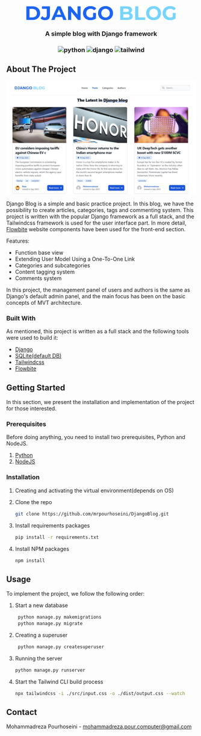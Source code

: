 
<br>



<br />
<p align="center">
  <a href="https://github.com/mrpourhoseini/DjangoBlog">
    <img src="static/images/png/logo-no-background.png" alt="Logo" width="400">
  </a>

  <h3 align="center">A simple blog with Django framework</h3>

  <h3 align="center">

  ![python](https://img.shields.io/badge/python-v3.11.5-asd?logo=python&logoColor=%232b5b84&label=python&labelColor=%23ffd343&color=%232b5b84)
  ![django](https://img.shields.io/badge/django-v4.2.5-a?logo=django&logoColor=%23092E20&label=django&labelColor=%23fff&color=%23092E20)
  ![tailwind](https://img.shields.io/badge/tailwindcss-v3.3.3-a?logo=tailwindcss&logoColor=%2306B6D4&label=tailwindcss&labelColor=%23fff&color=%2306B6D4)
  
  </h3>
</p>


<!-- ABOUT THE PROJECT -->

## About The Project

![Django Blog](static/images/png/screenshot.jpg)

Django Blog is a simple and basic practice project. In this blog, we have the possibility to create articles, categories, tags and commenting system. This project is written with the popular Django framework as a full stack, and the Tailwindcss framework is used for the user interface part. In more detail, [Flowbite](https://flowbite.com/) website components have been used for the front-end section.

Features:
* Function base view
* Extending User Model Using a One-To-One Link
* Categories and subcategories
* Content tagging system
* Comments system

In this project, the management panel of users and authors is the same as Django's default admin panel, and the main focus has been on the basic concepts of MVT architecture.


### Built With

As mentioned, this project is written as a full stack and the following tools were used to build it:


* [Django](https://www.djangoproject.com/)
* [SQLite(default DB)](https://www.sqlite.org/index.html)
* [Tailwindcss](https://tailwindcss.com/)
* [Flowbite](https://flowbite.com/)



<!-- GETTING STARTED -->

## Getting Started

In this section, we present the installation and implementation of the project for those interested.

### Prerequisites

Before doing anything, you need to install two prerequisites, Python and NodeJS.
1. [Python](https://www.python.org/)
2. [NodeJS](https://nodejs.org/en)

### Installation
1. Creating and activating the virtual environment(depends on OS)

2. Clone the repo
   ```sh
   git clone https://github.com/mrpourhoseini/DjangoBlog.git
   ```
3. Install requirements packages
    ```sh
    pip install -r requirements.txt
    ```
4. Install NPM packages
   ```sh
   npm install
   ```


<!-- USAGE EXAMPLES -->

## Usage

To implement the project, we follow the following order:

1. Start a new database
   ```sh
    python manage.py makemigrations
    python manage.py migrate
   ```
2. Creating a superuser
   ```sh
    python manage.py createsuperuser
   ```
3. Running the server
    ```sh
    python manage.py runserver
    ```
4. Start the Tailwind CLI build process
   ```sh
   npx tailwindcss -i ./src/input.css -o ./dist/output.css --watch
   ```

<!-- CONTACT -->

## Contact

Mohammadreza Pourhoseini - mohammadreza.pour.computer@gmail.com

